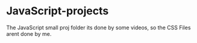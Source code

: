 # JavaScript-projects

The JavaScript small proj folder its done by some videos, so the CSS Files arent done by me.

